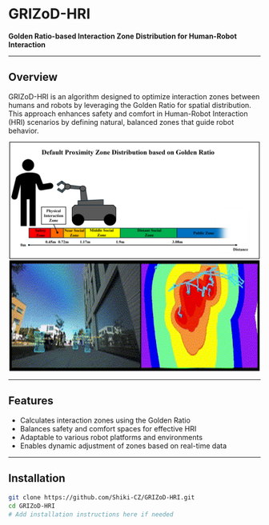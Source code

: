 # GRIZoD-HRI  
**Golden Ratio-based Interaction Zone Distribution for Human-Robot Interaction**

---

## Overview

GRIZoD-HRI is an algorithm designed to optimize interaction zones between humans and robots by leveraging the Golden Ratio for spatial distribution. This approach enhances safety and comfort in Human-Robot Interaction (HRI) scenarios by defining natural, balanced zones that guide robot behavior.
<div align="center">
  <img src="assets/distribution.png" alt="Default Zone Distribution" width="500"/>
</div>
<div align="center">
  <img src="assets/demo.gif" alt="GRIZoD-HRI Demo" width="500" />
</div>

---

## Features

- Calculates interaction zones using the Golden Ratio  
- Balances safety and comfort spaces for effective HRI  
- Adaptable to various robot platforms and environments  
- Enables dynamic adjustment of zones based on real-time data  

---

## Installation

```bash
git clone https://github.com/Shiki-CZ/GRIZoD-HRI.git
cd GRIZoD-HRI
# Add installation instructions here if needed
